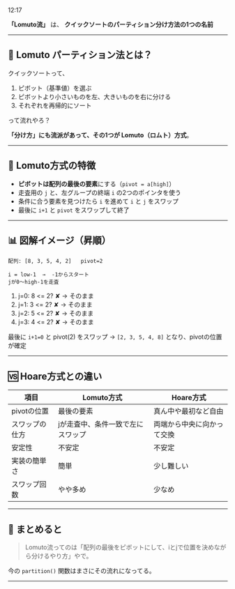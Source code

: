 12:17

**「Lomuto流」** は、
**クイックソートのパーティション分け方法の1つの名前**

---

## 🧠 Lomuto パーティション法とは？

クイックソートって、

1. ピボット（基準値）を選ぶ
2. ピボットより小さいものを左、大きいものを右に分ける
3. それぞれを再帰的にソート

って流れやろ？

**「分け方」にも流派があって、その1つが Lomuto（ロムト）方式**。

---

## 🎯 Lomuto方式の特徴

* **ピボットは配列の最後の要素**にする（`pivot = a[high]`）
* 走査用の `j` と、左グループの終端 `i` の2つのポインタを使う
* 条件に合う要素を見つけたら `i` を進めて `i` と `j` をスワップ
* 最後に `i+1` と `pivot` をスワップして終了

---

## 📊 図解イメージ（昇順）

```
配列: [8, 3, 5, 4, 2]   pivot=2

i = low-1  →  -1からスタート
jが0〜high-1を走査
```

1. j=0: 8 <= 2? ✘ → そのまま
2. j=1: 3 <= 2? ✘ → そのまま
3. j=2: 5 <= 2? ✘ → そのまま
4. j=3: 4 <= 2? ✘ → そのまま

最後に `i+1=0` と pivot(2) をスワップ →
`[2, 3, 5, 4, 8]` となり、pivotの位置が確定

---

## 🆚 Hoare方式との違い

| 項目       | Lomuto方式          | Hoare方式       |
| -------- | ----------------- | ------------- |
| pivotの位置 | 最後の要素             | 真ん中や最初など自由    |
| スワップの仕方  | jが走査中、条件一致で左にスワップ | 両端から中央に向かって交換 |
| 安定性      | 不安定               | 不安定           |
| 実装の簡単さ   | 簡単                | 少し難しい         |
| スワップ回数   | やや多め              | 少なめ           |

---

## 🐙 まとめると

> Lomuto流ってのは「配列の最後をピボットにして、iとjで位置を決めながら分けるやり方」やで。

今の `partition()` 関数はまさにその流れになってる。

---
